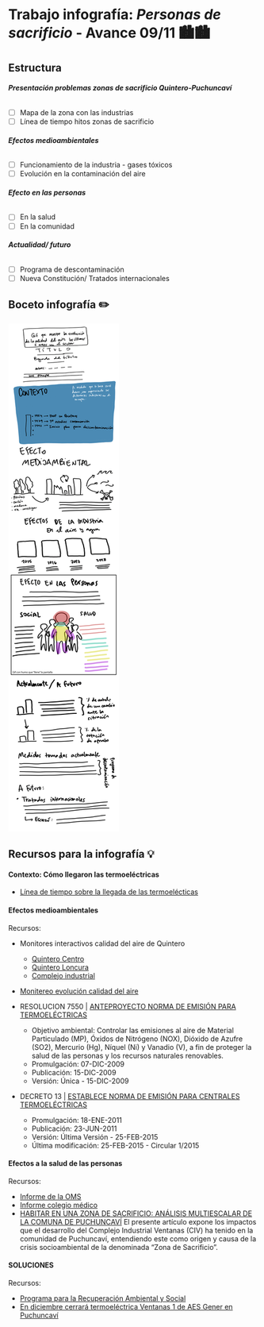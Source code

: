 # Trabajo infografía: *Personas de sacrificio* - Avance 09/11 🏙️🏙️

## Estructura

###### **Presentación problemas zonas de sacrificio Quintero-Puchuncaví**
- [ ] Mapa de la zona con las industrias
- [ ] Línea de tiempo hitos zonas de sacrificio
###### **Efectos medioambientales**
- [ ] Funcionamiento de la industria - gases tóxicos
- [ ] Evolución en la contaminación del aire 
###### **Efecto en las personas**
- [ ] En la salud
- [ ] En la comunidad
###### **Actualidad/ futuro**
- [ ] Programa de descontaminación
- [ ] Nueva Constitución/ Tratados internacionales

## Boceto infografía ✏️
![Mockup infografía digital](https://raw.githubusercontent.com/Personas-de-sacrificio/clas-2/main/pa%CC%81gina-total.png)

## Recursos para la infografía 💡

#### Contexto: Cómo llegaron las termoeléctricas 
* [Línea de tiempo sobre la llegada de las termoelécticas](https://drive.google.com/file/d/19cshT6W-iCOwNVd6HaK9m6CzFRKyUWKd/view?usp=sharing) 

#### Efectos medioambientales
Recursos:
* Monitores interactivos calidad del aire de Quintero
  * [Quintero Centro](https://sinca.mma.gob.cl/cgi-bin/SINCA2012/apub.combineweb.cgi?page=pageComb&ins=GNLQuintero)
  * [Quintero Loncura](https://sinca.mma.gob.cl/cgi-bin/SINCA2012/apub.combineweb.cgi?page=pageComb&ins=loncura)
  * [Complejo industrial](https://sinca.mma.gob.cl/cgi-bin/SINCA2012/apub.combineweb.cgi?page=pageComb&ins=ventanas)

* [Monitereo evolución calidad del aire](https://airecqp.mma.gob.cl/)

* RESOLUCION 7550 | [ANTEPROYECTO NORMA DE EMISIÓN PARA TERMOELÉCTRICAS](https://www.bcn.cl/leychile/navegar?idNorma=1008986)
  * Objetivo ambiental: Controlar las emisiones al aire de Material Particulado (MP), Óxidos de Nitrógeno (NOX), Dióxido de Azufre (SO2), Mercurio (Hg), Níquel (Ni) y Vanadio (V), a fin de proteger la salud de las personas y los recursos naturales renovables.
  * Promulgación: 07-DIC-2009
  * Publicación: 15-DIC-2009
  * Versión: Única - 15-DIC-2009
* DECRETO 13 | [ESTABLECE NORMA DE EMISIÓN PARA CENTRALES TERMOELÉCTRICAS](https://www.bcn.cl/leychile/navegar?idNorma=1026808&idParte=&idVersion=)
  * Promulgación: 18-ENE-2011
  * Publicación: 23-JUN-2011
  * Versión: Última Versión - 25-FEB-2015
  * Última modificación: 25-FEB-2015 - Circular 1/2015

#### Efectos a la salud de las personas 
Recursos:
* [Informe de la OMS](https://drive.google.com/file/d/1dT4qjpjh18H6b3upDYGiVhKBayJOfMct/view?usp=sharing)
* [Informe colegio médico](https://drive.google.com/file/d/15kWMehHCeQlQoHk17mBqaV4s6tSYnh33/view?usp=sharing) 
* [HABITAR EN UNA ZONA DE SACRIFICIO: ANÁLISIS MULTIESCALAR DE LA COMUNA DE PUCHUNCAVÍ](https://scielo.conicyt.cl/scielo.php?script=sci_arttext&pid=S0719-07002019000200006) 
El presente artículo expone los impactos que el desarrollo del Complejo Industrial Ventanas (CIV) ha tenido en la comunidad de Puchuncaví, entendiendo este como origen y causa de la crisis socioambiental de la denominada “Zona de Sacrificio”.

#### SOLUCIONES
Recursos:
* [Programa para la Recuperación Ambiental y Social](https://pras.mma.gob.cl/quintero-puchuncavi/)
* [En diciembre cerrará termoeléctrica Ventanas 1 de AES Gener en Puchuncaví](https://www.latercera.com/pulso/noticia/en-diciembre-cerrara-termoelectrica-ventanas-1-de-aes-gener-en-puchuncavi/KTKOQZ7SX5ACFGY2LMRCBO73GA/)
